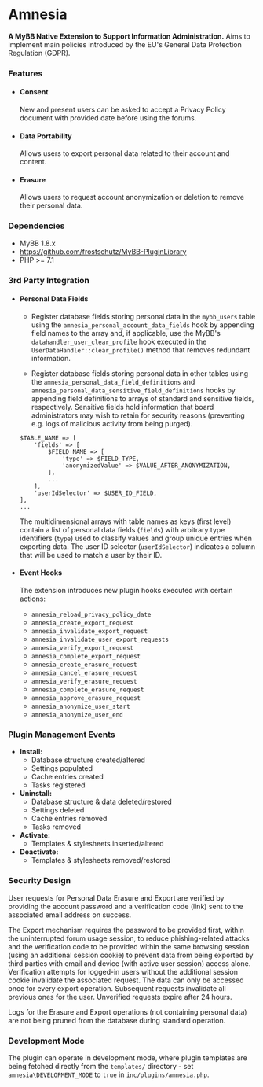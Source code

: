 # Amnesia

**A MyBB Native Extension to Support Information Administration.** Aims to implement main policies introduced by the EU's General Data Protection Regulation (GDPR).

### Features

- #### Consent
  New and present users can be asked to accept a Privacy Policy document with provided date before using the forums.

- #### Data Portability
  Allows users to export personal data related to their account and content.

- #### Erasure
  Allows users to request account anonymization or deletion to remove their personal data.

### Dependencies
- MyBB 1.8.x
- https://github.com/frostschutz/MyBB-PluginLibrary
- PHP >= 7.1

### 3rd Party Integration
- #### Personal Data Fields
  - Register database fields storing personal data in the `mybb_users` table using the `amnesia_personal_account_data_fields` hook by appending field names to the array and, if applicable, use the MyBB's `datahandler_user_clear_profile` hook executed in the `UserDataHandler::clear_profile()` method that removes redundant information.

  - Register database fields storing personal data in other tables using the `amnesia_personal_data_field_definitions` and `amnesia_personal_data_sensitive_field_definitions` hooks by appending field definitions to arrays of standard and sensitive fields, respectively. Sensitive fields hold information that board administrators may wish to retain for security reasons (preventing e.g. logs of malicious activity from being purged).
  ```
  $TABLE_NAME => [
      'fields' => [
          $FIELD_NAME => [
              'type' => $FIELD_TYPE,
              'anonymizedValue' => $VALUE_AFTER_ANONYMIZATION,
          ],
          ...
      ],
      'userIdSelector' => $USER_ID_FIELD,
  ],
  ...
  ```

  The multidimensional arrays with table names as keys (first level) contain a list of personal data fields (`fields`) with arbitrary type identifiers (`type`) used to classify values and group unique entries when exporting data. The user ID selector (`userIdSelector`) indicates a column that will be used to match a user by their ID.

- #### Event Hooks
  The extension introduces new plugin hooks executed with certain actions:
  - `amnesia_reload_privacy_policy_date`
  - `amnesia_create_export_request`
  - `amnesia_invalidate_export_request`
  - `amnesia_invalidate_user_export_requests`
  - `amnesia_verify_export_request`
  - `amnesia_complete_export_request`
  - `amnesia_create_erasure_request`
  - `amnesia_cancel_erasure_request`
  - `amnesia_verify_erasure_request`
  - `amnesia_complete_erasure_request`
  - `amnesia_approve_erasure_request`
  - `amnesia_anonymize_user_start`
  - `amnesia_anonymize_user_end`

### Plugin Management Events
- **Install:**
  - Database structure created/altered
  - Settings populated
  - Cache entries created
  - Tasks registered
- **Uninstall:**
  - Database structure & data deleted/restored
  - Settings deleted
  - Cache entries removed
  - Tasks removed
- **Activate:**
  - Templates & stylesheets inserted/altered
- **Deactivate:**
  - Templates & stylesheets removed/restored

### Security Design
User requests for Personal Data Erasure and Export are verified by providing the account password and a verification code (link) sent to the associated email address on success.

The Export mechanism requires the password to be provided first, within the uninterrupted forum usage session, to reduce phishing-related attacks and the verification code to be provided within the same browsing session (using an additional session cookie) to prevent data from being exported by third parties with email and device (with active user session) access alone. Verification attempts for logged-in users without the additional session cookie invalidate the associated request. The data can only be accessed once for every export operation. Subsequent requests invalidate all previous ones for the user. Unverified requests expire after 24 hours.

Logs for the Erasure and Export operations (not containing personal data) are not being pruned from the database during standard operation.

### Development Mode
The plugin can operate in development mode, where plugin templates are being fetched directly from the `templates/` directory - set `amnesia\DEVELOPMENT_MODE` to `true` in `inc/plugins/amnesia.php`.
